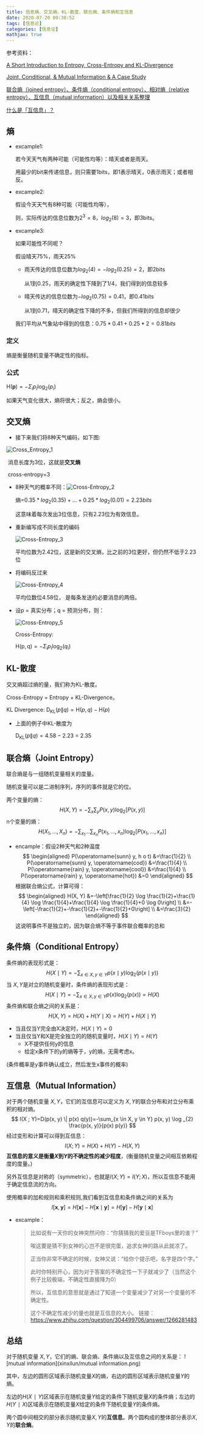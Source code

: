 ```yaml
---
title: 信息熵、交叉熵、KL-散度、联合熵、条件熵和互信息
date: 2020-07-20 09:38:52
tags: [信息论]
categories: [信息论]
mathjax: true
---
```


参考资料：

[A Short Introduction to Entropy, Cross-Entropy and KL-Divergence](https://www.youtube.com/watch?v=ErfnhcEV1O8)

[Joint, Conditional, & Mutual Information & A Case Study](https://www.youtube.com/watch?v=jkgKWmCb5AE)

[联合熵（joined entropy）、条件熵（conditional entropy）、相对熵（relative entropy）、互信息（mutual information）以及相关关系整理](https://blog.csdn.net/FrankieHello/article/details/89219940)

[什么是「互信息」？](https://www.zhihu.com/question/304499706/answer/1266281483)

## 熵

- excample1:

  若今天天气有两种可能（可能性均等）：晴天或者是雨天。

  用最少的bit来传递信息，则只需要1bits，即1表示晴天，0表示雨天；或者相反。

- excample2:

  假设今天天气有8种可能（可能性均等），

  则，实际传达的信息位数为$2^3 = 8$，$log_2(8)=3$，即3bits。

- excample3:

  如果可能性不同呢？

  假设晴天75%，雨天25%

  - 雨天传达的信息位数为$log_2(4) =  -log_2(0.25) =2$，即2bits

    从1到0.25，雨天的确定性下降到了1/4，我们得到的信息较多

  - 晴天传达的信息位数为$-log_2(0.75) =0.41$，即0.41bits

    从1到0.71，晴天的确定性下降的不多，但我们所得到的信息却很少

  我们平均从气象站中得到的信息：$0.75*0.41+0.25*2=0.81bits$

### 定义

熵是衡量随机变量不确定性的指标。

### 公式

  $\mathrm{H}(\mathbf{p})=-\Sigma_{i} p_{i} \log _{2}\left(p_{i}\right)$

  如果天气变化很大，熵将很大；反之，熵会很小。

## 交叉熵

  - 接下来我们将8种天气编码，如下图:

  ![Cross_Entropy_1](xinxilun/Cross_Entropy_1.png?lastModify=1595209222)

  ​	消息长度为3位，这就是**交叉熵**

  ​	cross-entropy=3

  - 8种天气的概率不同：![Cross-Entropy_2](xinxilun/Cross-Entropy_2.png?lastModify=1595209222)

    熵=$0.35*log_2(0.35)+...+0.25*log_2(0.01)=2.23bits$

    这意味着每次发出3位信息，只有2.23位为有效信息。

  - 重新编写成不同长度的编码

    ![Cross-Entropy_3](xinxilun/Cross-Entropy_3.png?lastModify=1595209222)

    平均位数为2.42位，这是新的交叉熵，比之前的3位更好，但仍然不低于2.23位

  - 将编码反过来

    ![Cross-Entropy_4](xinxilun/Cross-Entropy_4.png?lastModify=1595209222)

    平均位数位4.58位， 是每条发送的必要消息的两倍。

  - 设p = 真实分布；q = 预测分布，则：

    ![Cross-Entropy_5](xinxilun/Cross-Entropy_5.png?lastModify=1595209222)

    Cross-Entropy:

    $\mathrm{H}(\mathrm{p}, \mathrm{q})=-\Sigma_{\mathrm{i}} p_{\mathrm{i}} \log _{2}\left(q_{i}\right)$

## KL-散度

交叉熵超过熵的量，我们称为KL-散度。

Cross-Entropy = Entropy + KL-Divergence。

KL Divergence:
$\mathrm{D}_{\mathrm{KL}}(p \| q)=\mathrm{H}(p, q)-\mathrm{H}(p)$

- 上面的例子中KL-散度为

  $\mathrm{D}_{\mathrm{KL}}(p \| q)=4.58-2.23$ = 2.35

## 联合熵（Joint Entropy）

联合熵是与一组随机变量相关的度量。

随机变量可以是二进制序列，序列的事件就是它的位。

两个变量的熵：
$$
H(X, Y)=-\sum_{x} \sum_{y} P(x, y) \log _{2}[P(x, y)]
$$
n个变量的熵：
$$
H\left(X_{1}, \ldots, X_{n}\right)=-\sum_{x_{1}} \ldots \sum_{x_{n}} P\left(x_{1}, \ldots, x_{n}\right) \log _{2}\left[P\left(x_{1}, \ldots, x_{n}\right)\right]
$$

- encample：假设2种天气和2种温度
  $$
  \begin{aligned}
  P(\operatorname{sunn} y, h o t) &=\frac{1}{2} \\
  P(\operatorname{sunn} y, \operatorname{cod}) &=\frac{1}{4} \\
  P(\operatorname{rain} y, \operatorname{cool}) &=\frac{1}{4} \\
  P(\operatorname{rain} y, \operatorname{hot}) &=0
  \end{aligned}
  $$
  根据联合熵公式，计算可得：
  $$
  \begin{aligned}
  H(X, Y) &=-\left[\frac{1}{2} \log \frac{1}{2}+\frac{1}{4} \log \frac{1}{4}+\frac{1}{4} \log \frac{1}{4}+0 \log 0\right] \\
  &=-\left[-\frac{1}{2}+-\frac{1}{2}+-\frac{1}{2}+0\right] \\
  &=\frac{3}{2}
  \end{aligned}
  $$
   这说明事件不是独立的，因为联合熵不等于事件联合概率的总和

## 条件熵（Conditional Entropy）

条件熵的表现形式是：
$$
H(X \mid Y)=-\sum_{x \in X, y \in Y} p(x \mid y) \log _{2}(p(x \mid y))
$$
当 $X,Y$是对立的随机变量时，条件熵的表现形式是：
$$
H(X \mid Y)=-\sum_{x \in X, y \in Y} p(x) \log _{2}(p(x))=H(X)
$$
条件熵和联合熵之间的关系是：
$$
H(X, Y)=H(X)+H(Y \mid X)=H(Y)+H(X \mid Y)
$$

- 当且仅当Y完全由X决定时，$H(X \mid Y)=0$
- 当且仅当Y和X是完全独立的的随机变量时，$H(X \mid Y)=H(Y)$
  - X不提供任何y的信息
  - 给定x条件下的y的熵等于，y的熵，无需考虑x。

(条件概率是y事件确认成立，然后发生x事件的概率)

## 互信息（Mutual Information）

对于两个随机变量 $X,Y$，它们的互信息可以定义为 $X,Y$的联合分布和对立分布乘积的相对熵。
$$
I(X ; Y)=D(p(x, y) \| p(x) q(y))=-\sum_{x \in X, y \in Y} p(x, y) \log _{2} \frac{p(x, y)}{p(x) p(y)}
$$
经过变形和计算可以得到互信息：
$$
I(X ; Y)=H(X)+H(Y)-H(X, Y)
$$
**互信息的意义是衡量$X$到$Y$的不确定性的减少程度**，(衡量随机变量之间相互依赖程度的度量。)

另外互信息是对称的（symmetric），也就是$I(X;Y)=I(Y;X)$，所以互信息不能用于确定信息流的方向。


使用概率的加和规则和乘积规则,我们看到互信息和条件熵之间的关系为
$$
I[\boldsymbol{x}, \boldsymbol{y}]=H[\boldsymbol{x}]-H[\boldsymbol{x} \mid \boldsymbol{y}]=H[\boldsymbol{y}]-H[\boldsymbol{y} \mid \boldsymbol{x}]
$$

- excample：

  > 比如说有一天你的女神突然问你：“你猜猜我的爱豆是TFboys里的谁？”
  >
  > 唉这要是猜不到女神的心岂不是很完蛋，追求女神的路从此就凉了。
  >
  > 正当你非常不确定的时候，女神又说：“给你个提示吧，名字是四个字。”
  >
  > 此时你特别开心，因为对于答案的不确定性一下子就减少了（当然这个例子比较极端，不确定性直接降为0）
  >
  > 所以，互信息的意思就是通过了知道一个变量减少了对另一个变量的不确定性。
  >
  > 这个不确定性减少的量也就是互信息的大小。
  > 链接：https://www.zhihu.com/question/304499706/answer/1266281483

## 总结

对于随机变量  $X,Y$，它们的熵、联合熵、条件熵以及互信息之间的关系是：
![mutual information](xinxilun/mutual information.png)

其中，左边的圆形区域表示随机变量$X$的熵，右边的圆形区域表示随机变量$Y$的熵。

左边的$H(X∣Y)$区域表示在随机变量$Y$给定的条件下随机变量$X$的条件熵；左边的$H(Y∣X)$区域表示在随机变量$X$给定的条件下随机变量$Y$的条件熵。

两个圆中间相交的部分表示随机变量$X,Y$的**互信息**。两个圆构成的整体部分表示$X,Y$的**联合熵**。